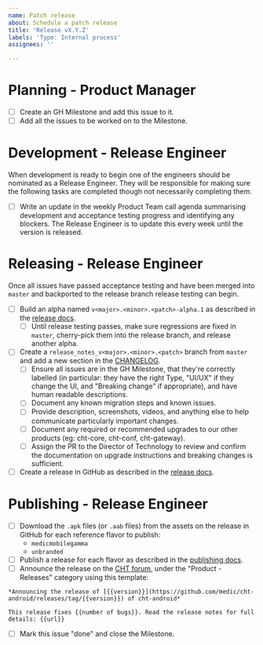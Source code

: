 ```yaml
---
name: Patch release
about: Schedule a patch release
title: 'Release vX.Y.Z'
labels: 'Type: Internal process'
assignees: ''

---
```


# Planning - Product Manager

- [ ] Create an GH Milestone and add this issue to it.
- [ ] Add all the issues to be worked on to the Milestone.

# Development - Release Engineer

When development is ready to begin one of the engineers should be nominated as a Release Engineer. They will be responsible for making sure the following tasks are completed though not necessarily completing them.

- [ ] Write an update in the weekly Product Team call agenda summarising development and acceptance testing progress and identifying any blockers. The Release Engineer is to update this every week until the version is released.

# Releasing - Release Engineer

Once all issues have passed acceptance testing and have been merged into `master` and backported to the release branch release testing can begin.

- [ ] Build an alpha named `v<major>.<minor>.<patch>-alpha.1` as described in the [release docs](https://docs.communityhealthtoolkit.org/core/guides/android/releasing/#alpha-for-release-testing).
  - [ ] Until release testing passes, make sure regressions are fixed in `master`, cherry-pick them into the release branch, and release another alpha.
- [ ] Create a `release_notes_v<major>.<minor>.<patch>` branch from `master` and add a new section in the [CHANGELOG](https://github.com/medic/cht-android/blob/master/CHANGELOG.md).
  - [ ] Ensure all issues are in the GH Milestone, that they're correctly labelled (in particular: they have the right Type, "UI/UX" if they change the UI, and "Breaking change" if appropriate), and have human readable descriptions.
  - [ ] Document any known migration steps and known issues.
  - [ ] Provide description, screenshots, videos, and anything else to help communicate particularly important changes.
  - [ ] Document any required or recommended upgrades to our other products (eg: cht-core, cht-conf, cht-gateway).
  - [ ] Assign the PR to the Director of Technology to review and confirm the documentation on upgrade instructions and breaking changes is sufficient.
- [ ] Create a release in GitHub as described in the [release docs](https://docs.communityhealthtoolkit.org/core/guides/android/releasing/#production-release).

# Publishing - Release Engineer

- [ ] Download the `.apk` files (or `.aab` files) from the assets on the release in GitHub for each reference flavor to publish:
  - `medicmobilegamma`
  - `unbranded`
- [ ] Publish a release for each flavor as described in the [publishing docs](https://docs.communityhealthtoolkit.org/core/guides/android/publishing/#google-play-store).
- [ ] Announce the release on the [CHT forum](https://forum.communityhealthtoolkit.org/c/product/releases/26), under the "Product - Releases" category using this template:
```
*Announcing the release of [{{version}}](https://github.com/medic/cht-android/releases/tag/{{version}}) of cht-android*

This release fixes {{number of bugs}}. Read the release notes for full details: {{url}}
```
- [ ] Mark this issue "done" and close the Milestone.
